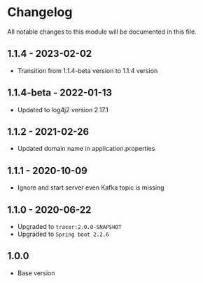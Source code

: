 # Changelog
All notable changes to this module will be documented in this file.
## 1.1.4 - 2023-02-02

- Transition from 1.1.4-beta version to 1.1.4 version

## 1.1.4-beta - 2022-01-13
- Updated to log4j2 version 2.17.1

## 1.1.2 - 2021-02-26
- Updated domain name in application.properties

## 1.1.1 - 2020-10-09
- Ignore and start server even Kafka topic is missing 

## 1.1.0 - 2020-06-22
- Upgraded to `tracer:2.0.0-SNAPSHOT`
- Upgraded to `Spring boot 2.2.6`

## 1.0.0

- Base version
